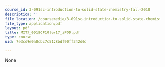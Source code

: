 ```yaml
---
course_id: 3-091sc-introduction-to-solid-state-chemistry-fall-2010
description: ''
file_location: /coursemedia/3-091sc-introduction-to-solid-state-chemistry-fall-2010/7e3cd9e0a0cbc7c5128bdf90ff342d4c_MIT3_091SCF10lec17_iPOD.pdf
file_type: application/pdf
layout: pdf
title: MIT3_091SCF10lec17_iPOD.pdf
type: course
uid: 7e3cd9e0a0cbc7c5128bdf90ff342d4c

---
```

None